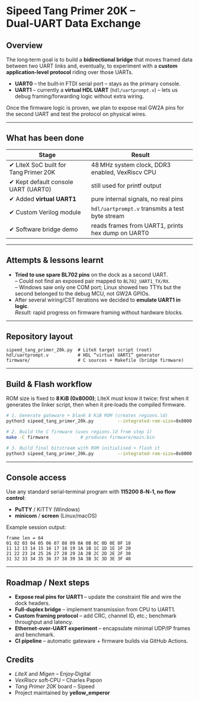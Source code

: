 # Sipeed Tang Primer 20K – Dual‑UART Data Exchange

## Overview
The long‑term goal is to build a **bidirectional bridge** that moves framed data between two UART links and, eventually, to experiment with a **custom application‑level protocol** riding over those UARTs.  

* **UART0** – the built‑in FTDI serial port – stays as the primary console.  
* **UART1** – currently a **virtual HDL UART** (`hdl/uartprompt.v`) – lets us debug framing/forwarding logic without extra wiring.

Once the firmware logic is proven, we plan to expose real GW2A pins for the second UART and test the protocol on physical wires.

---

## What has been done

| Stage | Result |
|-------|--------|
| ✔ LiteX SoC built for Tang Primer 20K | 48 MHz system clock, DDR3 enabled, VexRiscv CPU |
| ✔ Kept default console UART (UART0) | still used for printf output |
| ✔ Added **virtual UART1** | pure internal signals, no real pins |
| ✔ Custom Verilog module | `hdl/uartprompt.v` transmits a test byte stream |
| ✔ Software bridge demo | reads frames from UART1, prints hex dump on UART0 |

---

## Attempts & lessons learnt

* **Tried to use spare BL702 pins** on the dock as a second UART.  
  – Could not find an exposed pair mapped to `BL702_UART1_TX/RX`.  
  – Windows saw only one COM port; Linux showed two TTYs but the second belonged to the debug MCU, not GW2A GPIOs.  
* After several wiring/CST iterations we decided to **emulate UART1 in logic**.  
  *Result:* rapid progress on firmware framing without hardware blocks.

---

## Repository layout
```text
sipeed_tang_primer_20k.py  # LiteX target script (root)
hdl/uartprompt.v           # HDL “virtual UART1” generator
firmware/                  # C sources + Makefile (bridge firmware)
```

---

## Build & Flash workflow
ROM size is fixed to **8 KiB (0x8000)**; LiteX must know it twice: first when it generates the linker script, then when it pre‑loads the compiled firmware.

```bash
# 1. Generate gateware + blank 8 KiB ROM (creates regions.ld)
python3 sipeed_tang_primer_20k.py         --integrated-rom-size=0x8000         --build

# 2. Build the C firmware (uses regions.ld from step 1)
make -C firmware            # produces firmware/main.bin

# 3. Build final bitstream with ROM initialised + flash it
python3 sipeed_tang_primer_20k.py         --integrated-rom-size=0x8000         --integrated-rom-init=firmware/main.bin         --build --flash
```

---

## Console access
Use any standard serial‑terminal program with **115200 8‑N‑1, no flow control**:

* **PuTTY** / KiTTY (Windows)
* **minicom** / **screen** (Linux/macOS)

Example session output:

```
frame len = 64
01 02 03 04 05 06 07 08 09 0A 0B 0C 0D 0E 0F 10
11 12 13 14 15 16 17 18 19 1A 1B 1C 1D 1E 1F 20
21 22 23 24 25 26 27 28 29 2A 2B 2C 2D 2E 2F 30
31 32 33 34 35 36 37 38 39 3A 3B 3C 3D 3E 3F 40
```

---

## Roadmap / Next steps
* **Expose real pins for UART1** – update the constraint file and wire the dock headers.  
* **Full‑duplex bridge** – implement transmission from CPU to UART1.  
* **Custom framing protocol** – add CRC, channel ID, etc.; benchmark throughput and latency.  
* **Ethernet‑over‑UART experiment** – encapsulate minimal UDP/IP frames and benchmark.  
* **CI pipeline** – automatic gateware + firmware builds via GitHub Actions.

## Credits
* *LiteX* and *Migen* – Enjoy‑Digital  
* *VexRiscv* soft‑CPU – Charles Papon  
* *Tang Primer 20K* board – Sipeed  
* Project maintained by **yellow_emperor**
